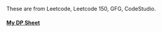 
These are from Leetcode, Leetcode 150, GFG, CodeStudio.

#### [My DP Sheet](https://gist.github.com/yashasviyadav1/bd2d2f2413a67247618c75d9f631ded2)
